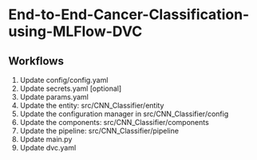 # End-to-End-Cancer-Classification-using-MLFlow-DVC

## Workflows

1. Update config/config.yaml
2. Update secrets.yaml [optional]
3. Update params.yaml
4. Update the entity: src/CNN_Classifier/entity
5. Update the configuration manager in src/CNN_Classifier/config
6. Update the components: src/CNN_Classifier/components
7. Update the pipeline: src/CNN_Classifier/pipeline
8. Update main.py
9. Update dvc.yaml
